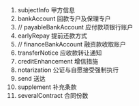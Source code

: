 1. subjectInfo 甲方信息
2. bankAccount 回款专户及保理专户
3. // payableBankAccount 应付款项银行账户
4. earlyRepay 提前还款方式  
5. // financeBankAccount 融资款收取账户
6. transferNotice 应收款转让通知
7. creditEnhancement 增信措施
8. notarization 公证与自愿接受强制执行
9. send 送达
10. supplement 补充条款
11. severalContract 合同份数
